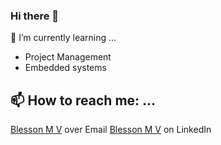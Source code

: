 ### Hi there 👋



🌱 I’m currently learning ...
- Project Management
- Embedded systems
   
## 📫 How to reach me: ...
[Blesson M V](blessoniitm@gmail.com) over Email 
[Blesson M V](https://www.linkedin.com/in/blesson-varunan/) on LinkedIn

<!--
**Blessonvarunan/Blessonvarunan** is a ✨ _special_ ✨ repository because its `README.md` (this file) appears on your GitHub profile.

Here are some ideas to get you started:

- 🔭 I’m currently working on ...
- 🌱 I’m currently learning ...
- 👯 I’m looking to collaborate on ...
- 🤔 I’m looking for help with ...
- 💬 Ask me about ...
- 📫 How to reach me: ...
- 😄 Pronouns: ...
- ⚡ Fun fact: ...
-->
